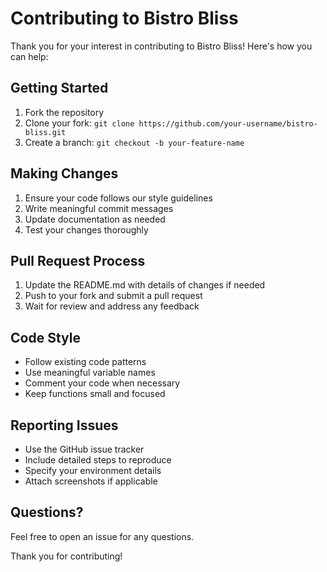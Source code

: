 # Contributing to Bistro Bliss

Thank you for your interest in contributing to Bistro Bliss! Here's how you can help:

## Getting Started

1. Fork the repository
2. Clone your fork: `git clone https://github.com/your-username/bistro-bliss.git`
3. Create a branch: `git checkout -b your-feature-name`

## Making Changes

1. Ensure your code follows our style guidelines
2. Write meaningful commit messages
3. Update documentation as needed
4. Test your changes thoroughly

## Pull Request Process

1. Update the README.md with details of changes if needed
2. Push to your fork and submit a pull request
3. Wait for review and address any feedback

## Code Style

- Follow existing code patterns
- Use meaningful variable names
- Comment your code when necessary
- Keep functions small and focused

## Reporting Issues

- Use the GitHub issue tracker
- Include detailed steps to reproduce
- Specify your environment details
- Attach screenshots if applicable

## Questions?

Feel free to open an issue for any questions.

Thank you for contributing!
